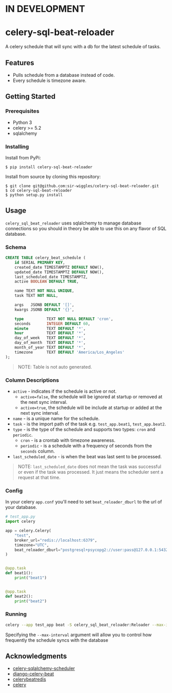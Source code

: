 # IN DEVELOPMENT

# celery-sql-beat-reloader

A celery schedule that will sync with a db for the latest schedule of tasks.

## Features

- Pulls schedule from a database instead of code.
- Every schedule is timezone aware.


## Getting Started

### Prerequisites

- Python 3
- celery >= 5.2
- sqlalchemy

### Installing

Install from PyPi:

```
$ pip install celery-sql-beat-reloader
```

Install from source by cloning this repository:

```
$ git clone git@github.com:sir-wiggles/celery-sql-beat-reloader.git
$ cd celery-sql-beat-reloader
$ python setup.py install
```

## Usage

`celery_sql_beat_reloader` uses sqlalchemy to manage database connections so you should in theory be able to use this on any flavor of SQL database.

### Schema

```sql
CREATE TABLE celery_beat_schedule (
    id SERIAL PRIMARY KEY,
    created_date TIMESTAMPTZ DEFAULT NOW(),
    updated_date TIMESTAMPTZ DEFAULT NOW(),
    last_scheduled_date TIMESTAMPTZ,
    active BOOLEAN DEFAULT TRUE,

    name TEXT NOT NULL UNIQUE,
    task TEXT NOT NULL,

    args   JSONB DEFAULT '[]',
    kwargs JSONB DEFAULT '{}',

    type          TEXT NOT NULL DEFAULT 'cron',
    seconds       INTEGER DEFAULT 60,
    minute        TEXT DEFAULT '*',
    hour          TEXT DEFAULT '*',
    day_of_week   TEXT DEFAULT '*',
    day_of_month  TEXT DEFAULT '*',
    month_of_year TEXT DEFAULT '*',
    timezone      TEXT DEFAULT 'America/Los_Angeles'
);
```

> NOTE: Table is not auto generated.

### Column Descriptions

* `active` - indicates if the schedule is active or not.
    - `active=false`, the schedule will be ignored at startup or removed at the next sync interval.
    - `active=true`, the schedule will be include at startup or added at the next sync interval.
* `name` - is a unique name for the schedule.
* `task` - is the import path of the task e.g. `test_app.beat1`, `test_app.beat2`.
* `type` - is the type of the schedule and supports two types: `cron` and `periodic`.
    - `cron` - is a crontab with timezone awareness.
    - `periodic` - is a schedule with a frequency of seconds from the `seconds` column.
* `last_scheduled_date` - is when the beat was last sent to be processed.

> NOTE: `last_scheduled_date` does not mean the task was successful or even if the task was processed.  It just means the scheduler sent a request at that time.

### Config

In your celery `app.conf` you'll need to set `beat_reloader_dburl` to the url of your database.

```python
# test_app.py
import celery

app = celery.Celery(
    "test",
    broker_url="redis://localhost:6379",
    timezone="UTC",
    beat_reloader_dburl="postgresql+psycopg2://user:pass@127.0.0.1:5432/db",
)


@app.task
def beat1():
    print("beat1")


@app.task
def beat2():
    print("beat2")

```

### Running

```bash
celery --app test_app beat -S celery_sql_beat_reloader:Reloader --max-interval=300 --loglevel=INFO
```

Specifying the `--max-interval` argument will allow you to control how frequently the schedule syncs with the database


## Acknowledgments

- [celery-sqlalchemy-scheduler](https://github.com/sir-wiggles/celery-sqlalchemy-scheduler)
- [django-celery-beat](https://github.com/celery/django-celery-beat)
- [celerybeatredis](https://github.com/liuliqiang/celerybeatredis)
- [celery](https://github.com/celery/celery)
